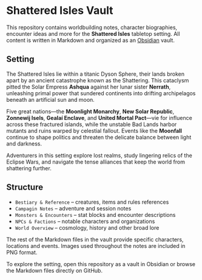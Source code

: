 # Shattered Isles Vault

This repository contains worldbuilding notes, character biographies, encounter ideas and more for the **Shattered Isles** tabletop setting. All content is written in Markdown and organized as an [Obsidian](https://obsidian.md/) vault.

## Setting
The Shattered Isles lie within a titanic Dyson Sphere, their lands broken apart by an ancient catastrophe known as the Shattering. This cataclysm pitted the Solar Empress **Ashqua** against her lunar sister **Nerrath**, unleashing primal power that sundered continents into drifting archipelagos beneath an artificial sun and moon.

Five great nations—the **Moonlight Monarchy**, **New Solar Republic**, **Zonnewij Isels**, **Gealaí Enclave**, and **United Mortal Pact**—vie for influence across these fractured islands, while the unstable Bad Lands harbor mutants and ruins warped by celestial fallout. Events like the **Moonfall** continue to shape politics and threaten the delicate balance between light and darkness.

Adventurers in this setting explore lost realms, study lingering relics of the Eclipse Wars, and navigate the tense alliances that keep the world from shattering further.

## Structure
- `Bestiary & Reference` – creatures, items and rules references
- `Campagin Notes` – adventure and session notes
- `Monsters & Encounters` – stat blocks and encounter descriptions
- `NPCs & Factions` – notable characters and organizations
- `World Overview` – cosmology, history and other broad lore

The rest of the Markdown files in the vault provide specific characters, locations and events. Images used throughout the notes are included in PNG format.

To explore the setting, open this repository as a vault in Obsidian or browse the Markdown files directly on GitHub.
